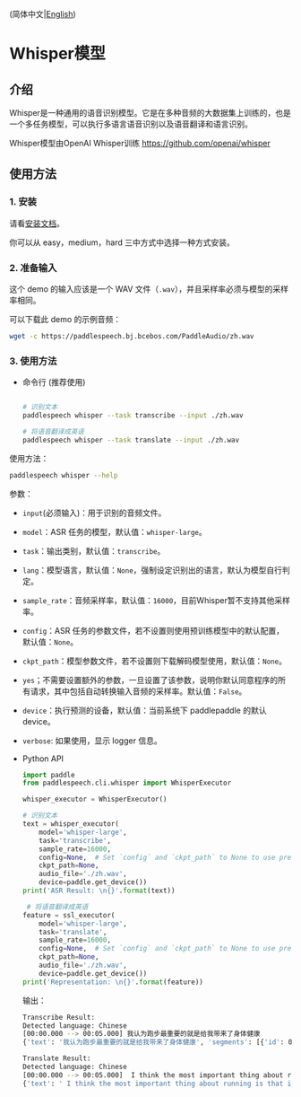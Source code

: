 (简体中文|[English](./README.md))

# Whisper模型
## 介绍
Whisper是一种通用的语音识别模型。它是在多种音频的大数据集上训练的，也是一个多任务模型，可以执行多语言语音识别以及语音翻译和语言识别。

Whisper模型由OpenAI Whisper训练 https://github.com/openai/whisper

## 使用方法
### 1. 安装
 请看[安装文档](https://github.com/PaddlePaddle/PaddleSpeech/blob/develop/docs/source/install_cn.md)。

 你可以从 easy，medium，hard 三中方式中选择一种方式安装。

### 2. 准备输入
 这个 demo 的输入应该是一个 WAV 文件（`.wav`），并且采样率必须与模型的采样率相同。

 可以下载此 demo 的示例音频：
 ```bash
 wget -c https://paddlespeech.bj.bcebos.com/PaddleAudio/zh.wav
 ```

### 3. 使用方法
 - 命令行 (推荐使用)
   ```bash

   # 识别文本
   paddlespeech whisper --task transcribe --input ./zh.wav

   # 将语音翻译成英语
   paddlespeech whisper --task translate --input ./zh.wav
   ```
  使用方法：
   ```bash
   paddlespeech whisper --help
   ```
   参数：
   - `input`(必须输入)：用于识别的音频文件。
   - `model`：ASR 任务的模型，默认值：`whisper-large`。
   - `task`：输出类别，默认值：`transcribe`。
   - `lang`：模型语言，默认值：`None`，强制设定识别出的语言，默认为模型自行判定。
   - `sample_rate`：音频采样率，默认值：`16000`，目前Whisper暂不支持其他采样率。
   - `config`：ASR 任务的参数文件，若不设置则使用预训练模型中的默认配置，默认值：`None`。
   - `ckpt_path`：模型参数文件，若不设置则下载解码模型使用，默认值：`None`。
   - `yes`；不需要设置额外的参数，一旦设置了该参数，说明你默认同意程序的所有请求，其中包括自动转换输入音频的采样率。默认值：`False`。
   - `device`：执行预测的设备，默认值：当前系统下 paddlepaddle 的默认 device。
   - `verbose`: 如果使用，显示 logger 信息。


- Python API
   ```python
   import paddle
   from paddlespeech.cli.whisper import WhisperExecutor

   whisper_executor = WhisperExecutor()

   # 识别文本
   text = whisper_executor(
       model='whisper-large',
       task='transcribe',
       sample_rate=16000,
       config=None,  # Set `config` and `ckpt_path` to None to use pretrained model.
       ckpt_path=None,
       audio_file='./zh.wav',
       device=paddle.get_device())
   print('ASR Result: \n{}'.format(text))

    # 将语音翻译成英语
   feature = ssl_executor(
       model='whisper-large',
       task='translate',
       sample_rate=16000,
       config=None,  # Set `config` and `ckpt_path` to None to use pretrained model.
       ckpt_path=None,
       audio_file='./zh.wav',
       device=paddle.get_device())
   print('Representation: \n{}'.format(feature))
   ```


   输出：
   ```bash
   Transcribe Result:
   Detected language: Chinese
   [00:00.000 --> 00:05.000] 我认为跑步最重要的就是给我带来了身体健康
   {'text': '我认为跑步最重要的就是给我带来了身体健康', 'segments': [{'id': 0, 'seek': 0, 'start': 0.0, 'end': 5.0, 'text': '我认为跑步最重要的就是给我带来了身体健康', 'tokens': [50364, 1654, 7422, 97, 13992, 32585, 31429, 8661, 24928, 1546, 5620, 49076, 4845, 99, 34912, 19847, 29485, 44201, 6346, 115, 50614], 'temperature': 0.0, 'avg_logprob': -0.23577967557040128, 'compression_ratio': 0.28169014084507044, 'no_speech_prob': 0.028302080929279327}], 'language': 'zh'}

   Translate Result:
   Detected language: Chinese
   [00:00.000 --> 00:05.000]  I think the most important thing about running is that it brings me good health.
   {'text': ' I think the most important thing about running is that it brings me good health.', 'segments': [{'id': 0, 'seek': 0, 'start': 0.0, 'end': 5.0, 'text': ' I think the most important thing about running is that it brings me good health.', 'tokens': [50364, 286, 519, 264, 881, 1021, 551, 466, 2614, 307, 300, 309, 5607, 385, 665, 1585, 13, 50614], 'temperature': 0.0, 'avg_logprob': -0.47945233395225123, 'compression_ratio': 1.095890410958904, 'no_speech_prob': 0.028302080929279327}], 'language': 'zh'}
